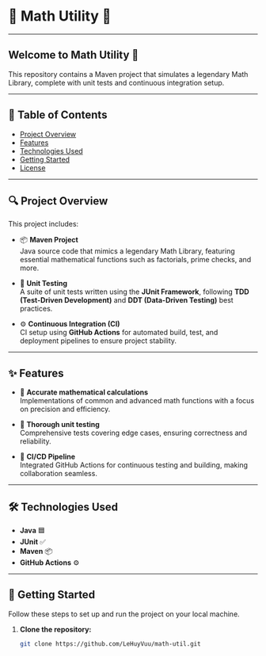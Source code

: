 # 🌟 **Math Utility** 🌟

---

## **Welcome to Math Utility** 🚀

This repository contains a Maven project that simulates a legendary Math Library, complete with unit tests and continuous integration setup.

---

## **📜 Table of Contents**
- [Project Overview](#project-overview)
- [Features](#features)
- [Technologies Used](#technologies-used)
- [Getting Started](#getting-started)
- [License](#license)

---

## **🔍 Project Overview**

This project includes:

- 📦 **Maven Project**  
  Java source code that mimics a legendary Math Library, featuring essential mathematical functions such as factorials, prime checks, and more.
  
- 🧪 **Unit Testing**  
  A suite of unit tests written using the **JUnit Framework**, following **TDD (Test-Driven Development)** and **DDT (Data-Driven Testing)** best practices.
  
- ⚙️ **Continuous Integration (CI)**  
  CI setup using **GitHub Actions** for automated build, test, and deployment pipelines to ensure project stability.

---

## **✨ Features**

- 🔢 **Accurate mathematical calculations**  
  Implementations of common and advanced math functions with a focus on precision and efficiency.
  
- 🧪 **Thorough unit testing**  
  Comprehensive tests covering edge cases, ensuring correctness and reliability.
  
- 🚀 **CI/CD Pipeline**  
  Integrated GitHub Actions for continuous testing and building, making collaboration seamless.

---

## **🛠️ Technologies Used**

- **Java** 🟦
- **JUnit** ✅
- **Maven** 📦
- **GitHub Actions** ⚙️

---

## **🚀 Getting Started**

Follow these steps to set up and run the project on your local machine.

1. **Clone the repository:**
   ```bash
   git clone https://github.com/LeHuyVuu/math-util.git
